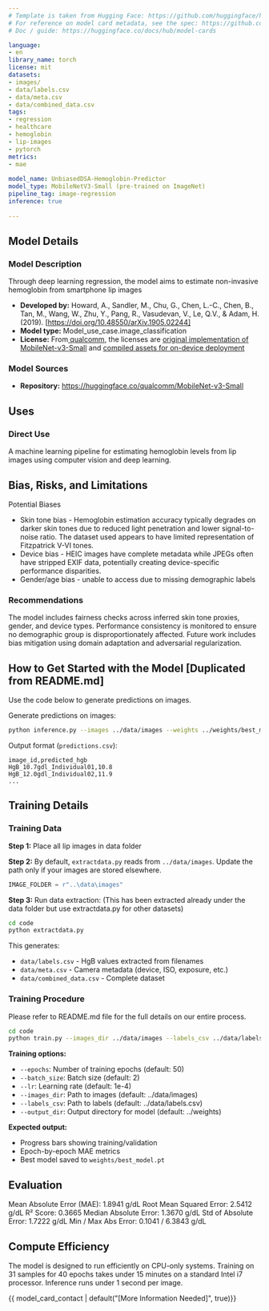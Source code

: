 ```yaml
---
# Template is taken from Hugging Face: https://github.com/huggingface/huggingface_hub/blob/main/src/huggingface_hub/templates/modelcard_template.md
# For reference on model card metadata, see the spec: https://github.com/huggingface/hub-docs/blob/main/modelcard.md?plain=1
# Doc / guide: https://huggingface.co/docs/hub/model-cards

language:
- en
library_name: torch
license: mit
datasets:
- images/
- data/labels.csv
- data/meta.csv
- data/combined_data.csv
tags:
- regression
- healthcare
- hemoglobin
- lip-images
- pytorch
metrics:
- mae
  
model_name: UnbiasedDSA-Hemoglobin-Predictor
model_type: MobileNetV3-Small (pre-trained on ImageNet)
pipeline_tag: image-regression
inference: true
  
---
```


## Model Details

### Model Description

Through deep learning regression, the model aims to estimate non-invasive hemoglobin from smartphone lip images 

- **Developed by:** Howard, A., Sandler, M., Chu, G., Chen, L.-C., Chen, B., Tan, M., Wang, W., Zhu, Y., Pang, R., Vasudevan, V., Le, Q.V., & Adam, H. (2019). [https://doi.org/10.48550/arXiv.1905.02244]
- **Model type:** Model_use_case.image_classification
- **License:** From[ qualcomm]([url](https://huggingface.co/qualcomm/MobileNet-v3-Small)),  the licenses are [original implementation of MobileNet-v3-Small]([url](https://github.com/pytorch/vision/blob/main/LICENSE)) and [compiled assets for on-device deployment]([url](https://qaihub-public-assets.s3.us-west-2.amazonaws.com/qai-hub-models/Qualcomm+AI+Hub+Proprietary+License.pdf))

### Model Sources 

- **Repository:** https://huggingface.co/qualcomm/MobileNet-v3-Small

## Uses

### Direct Use

A machine learning pipeline for estimating hemoglobin levels from lip images using computer vision and deep learning.

## Bias, Risks, and Limitations

Potential Biases
- Skin tone bias - Hemoglobin estimation accuracy typically degrades on darker skin tones due to reduced light penetration and lower signal-to-noise ratio. The dataset used appears to have limited representation of Fitzpatrick V-VI tones.
- Device bias - HEIC images have complete metadata while JPEGs often have stripped EXIF data, potentially creating device-specific performance disparities.
- Gender/age bias - unable to access due to missing demographic labels

### Recommendations

The model includes fairness checks across inferred skin tone proxies, gender, and device types.
Performance consistency is monitored to ensure no demographic group is disproportionately
affected. Future work includes bias mitigation using domain adaptation and adversarial
regularization.

## How to Get Started with the Model [Duplicated from README.md]

Use the code below to generate predictions on images.

Generate predictions on images:
```bash
python inference.py --images ../data/images --weights ../weights/best_model.pt --meta ../data/meta.csv --out ../data/predictions.csv --img_size 192
```

Output format (`predictions.csv`):
```csv
image_id,predicted_hgb
HgB_10.7gdl_Individual01,10.8
HgB_12.0gdl_Individual02,11.9
...
```

## Training Details

### Training Data

<!-- This should link to a Dataset Card, perhaps with a short stub of information on what the training data is all about as well as documentation related to data pre-processing or additional filtering. -->

**Step 1:** Place all lip images in data folder

**Step 2:** By default, `extractdata.py` reads from `../data/images`. Update the path only if your images are stored elsewhere.
```python
IMAGE_FOLDER = r"..\data\images"
```

**Step 3:** Run data extraction:
(This has been extracted already under the data folder but use extractdata.py for other datasets)
```bash
cd code
python extractdata.py
```

This generates:
- `data/labels.csv` - HgB values extracted from filenames
- `data/meta.csv` - Camera metadata (device, ISO, exposure, etc.)
- `data/combined_data.csv` - Complete dataset

### Training Procedure

Please refer to README.md file for the full details on our entire process. 

```bash
cd code
python train.py --images_dir ../data/images --labels_csv ../data/labels.csv --meta_csv ../data/meta.csv --output_dir ../data --batch_size 2 --epochs 40 --img_size 192 --use_metadata --backbone mobilenet_v3_small
```

**Training options:**
- `--epochs`: Number of training epochs (default: 50)
- `--batch_size`: Batch size (default: 2)
- `--lr`: Learning rate (default: 1e-4)
- `--images_dir`: Path to images (default: ../data/images)
- `--labels_csv`: Path to labels (default: ../data/labels.csv)
- `--output_dir`: Output directory for model (default: ../weights)

**Expected output:**
- Progress bars showing training/validation
- Epoch-by-epoch MAE metrics
- Best model saved to `weights/best_model.pt`

## Evaluation

Mean Absolute Error (MAE):   1.8941 g/dL
Root Mean Squared Error:     2.5412 g/dL
R² Score:                    0.3665
Median Absolute Error:       1.3670 g/dL
Std of Absolute Error:       1.7222 g/dL
Min / Max Abs Error:         0.1041 / 6.3843 g/dL

## Compute Efficiency

The model is designed to run efficiently on CPU-only systems. Training on 31 samples for 40
epochs takes under 15 minutes on a standard Intel i7 processor. Inference runs under 1 second per
image.


{{ model_card_contact | default("[More Information Needed]", true)}}


